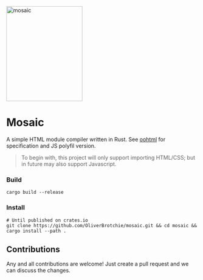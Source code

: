 <img src="http://external-content.duckduckgo.com/iu/?u=https%3A%2F%2Fimage.flaticon.com%2Ficons%2Fpng%2F512%2F1200%2F1200822.png&f=1&nofb=1" alt="mosaic" title="Mosaic" width="200" height="250" />

# Mosaic

A simple HTML module compiler written in Rust. See [oohtml](https://github.com/webqit/oohtml) for specification and JS polyfil version.

> To begin with, this project will only support importing HTML/CSS; but in future may also support Javascript.

### Build

```shell
cargo build --release
```

### Install

```shell
# Until published on crates.io
git clone https://github.com/OliverBrotchie/mosaic.git && cd mosaic && cargo install --path .
```

## Contributions

Any and all contributions are welcome! Just create a pull request and we can discuss the changes.

